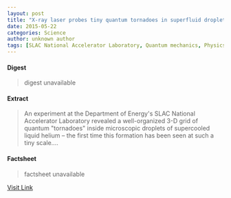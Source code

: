 ```yaml
---
layout: post
title: "X-ray laser probes tiny quantum tornadoes in superfluid droplets"
date: 2015-05-22
categories: Science
author: unknown author
tags: [SLAC National Accelerator Laboratory, Quantum mechanics, Physics, Superfluidity, Helium, Physical sciences, Particle physics, Mechanics, Chemistry, Materials science, Applied and interdisciplinary physics, Physical chemistry, Condensed matter physics]
---
```



#### Digest
>digest unavailable

#### Extract
>An experiment at the Department of Energy's SLAC National Accelerator Laboratory revealed a well-organized 3-D grid of quantum "tornadoes" inside microscopic droplets of supercooled liquid helium – the first time this formation has been seen at such a tiny scale....

#### Factsheet
>factsheet unavailable

[Visit Link](http://phys.org/news327843860.html)


